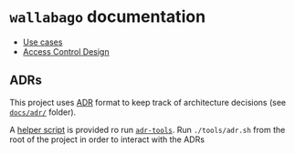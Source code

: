 # `wallabago` documentation
* [Use cases](./USECASES.md)
* [Access Control Design](./ACCESSCONTROL.md)

## ADRs

This project uses
[ADR](https://cognitect.com/blog/2011/11/15/documenting-architecture-decisions)
format to keep track of architecture decisions (see [`docs/adr/`](./docs/adr/)
folder).

A [helper script](../tools/adr.sh) is provided ro run
[`adr-tools`](https://github.com/npryce/adr-tools). Run `./tools/adr.sh` from
the root of the project in order to interact with the ADRs
